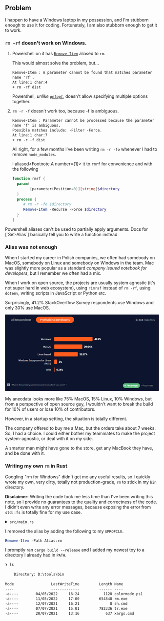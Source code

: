 ## Problem

I happen to have a Windows laptop in my possession, and I'm stubborn enough
to use it for coding. Fortunately, I am also stubborn enough to get it to
work.

### `rm -rf` doesn't work on Windows.

1.  Powershell on it has [`Remove-Item`] aliased to `rm`.

    This would almost solve the problem, but...

    ```
    Remove-Item : A parameter cannot be found that matches parameter name 'rf'.
    At line:1 char:4
    + rm -rf dist
    ```

    Powershell, _unlike [`getopt`]_, doesn't allow specifying multiple
    options together.

2.  `rm -r -f` doesn't work too, because -f is ambiguous.

    ```
    Remove-Item : Parameter cannot be processed because the parameter name 'f' is ambiguous.
    Possible matches include: -Filter -Force.
    At line:1 char:7
    + rm -r -f dist
    ```

    All right, for a few months I've been writing `rm -r -fo` whenever I had
    to remove `node_modules`.

    I aliased<Footnote.A number={1}> it to `rmrf` for convenience and with
    the following

    ```powershell
    function rmrf {
      param(
            [parameter(Position=0)][string]$directory
      )
      process {
         # rm -r -fo $directory
         Remove-Item -Recurse -Force $directory
      }
    }
    ```

<Footnote number={1}>
  Powershell aliases can't be used to partially apply arguments.
  Docs for [`Set-Alias`] basically tell you to write a function instead.
</Footnote>

[`remove-item`]:
  https://docs.microsoft.com/en-us/powershell/module/microsoft.powershell.management/remove-item?view=powershell-7.2
[`getopt`]: https://en.wikipedia.org/wiki/Getopt
[`set-alias`]:
  https://docs.microsoft.com/en-us/powershell/module/microsoft.powershell.utility/set-alias?view=powershell-7#example-5-create-an-alias-for-a-command-with-parameters

### Alias was not enough

When I started my career in Polish companies, we often had somebody on
MacOS, somebody on Linux and somebody on Windows in the team. Mac was
slightly more popular as a standard _company issued notebook for
developers_, but I remember we often had a mix.

When I work on open source, the projects are usually system agnostic (it's
not super hard in web ecosystem), using `rimraf` instead of `rm -rf`, using
`dotenv`, writing scripts in JavaScript or Python etc.

[`rimraf`]: https://www.npmjs.com/package/rimraf

Surprisingly, 41.2% StackOverflow Survey respondents use Windows and only
30% use MacOS.

[![StackOverflow Developer Survey](../assets/2022-05-14-14-47-10.png)](https://insights.stackoverflow.com/survey/2021#most-popular-technologies-op-sys-prof)

My anecdata looks more like 75% MacOS, 15% Linux, 10% Windows, but from a
perspective of open source guy, I wouldn't want to break the build for 10%
of users or lose 10% of contributors.

However, in a startup setting, the situation is totally different.

The company offered to buy me a Mac, but the orders take about 7 weeks. So,
I had a choice. I could either bother my teammates to make the project
system-agnostic, or deal with it on my side.

A smarter man might have gone to the store, get any MacBook they have, and
be done with it.

### Writing my own `rm` in Rust

Googling "rm for Windows" didn't get me any useful results, so I quickly
wrote my own, very dirty, totally not production-grade, `rm` to stick in my
`bin` directory.

<BoxedText>

**Disclaimer:** Writing the code took me less time than I've been writing
this note, so I provide no guarantees to the quality and correctness of the
code. I didn't even write any error messages, because exposing the error
from `std::fs` is totally fine for my use case.

</BoxedText>

<details>
  <summary><code>src/main.rs</code></summary>

```rust
use clap::Parser;

#[derive(Parser, Debug)]
#[clap(author, version, about, long_about = None)]
struct Args {
  #[clap(short, long)]
  recursive: bool,

  #[clap(short, long)]
  force: bool,

  #[clap()]
  files: Vec<String>,
}

fn rm(args: Args) -> std::io::Result<()> {
  for file in args.files {
      if args.recursive {
          if args.force {
              std::fs::remove_dir_all(file)?;
          } else {
              std::fs::remove_dir(file)?;
          }
      } else {
          std::fs::remove_file(file)?;
      }
  }

  return std::io::Result::Ok(());
}

fn main() {
  let args = Args::parse();
  Result::unwrap(rm(args))
}
```

</details>

I removed the alias by adding the following to my `$PROFILE`.

```powershell
Remove-Item -Path Alias:rm
```

I promptly ran `cargo build --release` and I added my newest toy to a
directory I already had in `PATH`.

```
❯ ls

    Directory: D:\tools\bin

Mode                 LastWriteTime         Length Name
----                 -------------         ------ ----
-a----        04/05/2022     16:24           1128 colormode.ps1
-a----        11/05/2022     17:00         654848 rm.exe
-a----        12/07/2021     16:21              8 sh.cmd
-a----        07/07/2021     15:01         782336 tr.exe
-a----        20/07/2021     13:16            637 xargs.cmd
```
